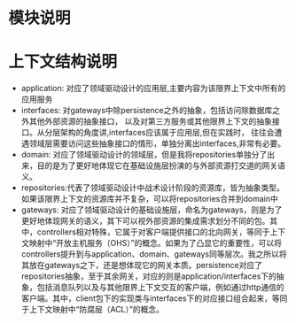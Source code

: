 # 模块说明

# 上下文结构说明

- application: 对应了领域驱动设计的应用层,主要内容为该限界上下文中所有的应用服务
- interfaces: 对gateways中除persistence之外的抽象，包括访问除数据库之外其他外部资源的抽象接口，
以及对第三方服务或其他限界上下文的抽象接口。从分层架构的角度讲,interfaces应该属于应用层,但在实践时，
往往会遭遇领域层需要访问这些抽象接口的情形，单独分离出interfaces,非常有必要。
- domain: 对应了领域驱动设计的领域层，但是我将repositories单独分了出来，目的是为了更好地体现它在基础设施层扮演的与外部资源打交道的网关语义。
- repositories:代表了领域驱动设计中战术设计阶段的资源库，皆为抽象类型。如果该限界上下文的资源库并不复杂，可以将repositories合并到domain中
- gateways:
对应了领域驱动设计的基础设施层，命名为gateways，则是为了更好地体现网关的语义，其下可以视外部资源的集成需求划分不同的包。其中，controllers相对特殊，它属于对客户端提供接口的北向网关，等同于上下文映射中“开放主机服务（OHS）”的概念。如果为了凸显它的重要性，可以将controllers提升到与application、domain、gateways同等层次。我之所以将其放在gateways之下，还是想体现它的网关本质。persistence对应了repositories抽象，至于其余网关，对应的则是application/interfaces下的抽象，包括消息队列以及与其他限界上下文交互的客户端，例如通过http通信的客户端。其中，client包下的实现类与interfaces下的对应接口组合起来，等同于上下文映射中“防腐层（ACL）”的概念。